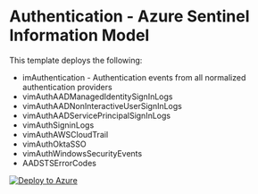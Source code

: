 # Authentication - Azure Sentinel Information Model

This template deploys the following:
* imAuthentication - Authentication events from all normalized authentication providers
* vimAuthAADManagedIdentitySignInLogs
* vimAuthAADNonInteractiveUserSignInLogs
* vimAuthAADServicePrincipalSignInLogs
* vimAuthSigninLogs
* vimAuthAWSCloudTrail
* vimAuthOktaSSO
* vimAuthWindowsSecurityEvents
* AADSTSErrorCodes


[![Deploy to Azure](https://aka.ms/deploytoazurebutton)](https://aka.ms/AzSentinelAuthenticationARM)

